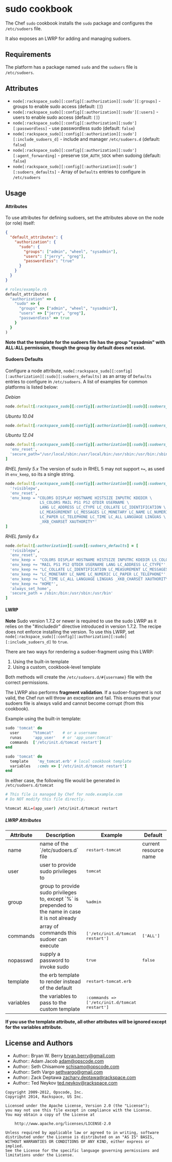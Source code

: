 sudo cookbook
=============
The Chef `sudo` cookbook installs the `sudo` package and configures the `/etc/sudoers` file.

It also exposes an LWRP for adding and managing sudoers.


Requirements
------------
The platform has a package named `sudo` and the `sudoers` file is `/etc/sudoers`.


Attributes
----------
- `node[:rackspace_sudo][:config][:authorization][:sudo'][:groups]` - groups to enable sudo access (default: `[]`)
- `node[:rackspace_sudo][:config][:authorization][:sudo'][:users]` - users to enable sudo access (default: `[]`)
- `node[:rackspace_sudo][:config][:authorization][:sudo'][:passwordless]` - use passwordless sudo (default: `false`)
- `node[:rackspace_sudo][:config][:authorization][:sudo'][:include_sudoers_d]` - include and manager `/etc/sudoers.d` (default: `false`)
- `node[:rackspace_sudo][:config][:authorization][:sudo'][:agent_forwarding]` - preserve `SSH_AUTH_SOCK` when sudoing (default: `false`)
- `node[:rackspace_sudo][:config][:authorization][:sudo'][:sudoers_defaults]` - Array of `Defaults` entries to configure in `/etc/sudoers`


Usage
-----
#### Attributes
To use attributes for defining sudoers, set the attributes above on the node (or role) itself:

```json
{
  "default_attributes": {
    "authorization": {
      "sudo": {
        "groups": ["admin", "wheel", "sysadmin"],
        "users": ["jerry", "greg"],
        "passwordless": "true"
      }
    }
  }
}
```

```ruby
# roles/example.rb
default_attributes(
  "authorization" => {
    "sudo" => {
      "groups" => ["admin", "wheel", "sysadmin"],
      "users" => ["jerry", "greg"],
      "passwordless" => true
    }
  }
)
```

**Note that the template for the sudoers file has the group "sysadmin" with ALL:ALL permission, though the group by default does not exist.**

#### Sudoers Defaults

Configure a node attribute,
`node[:rackspace_sudo][:config][:authorization][:sudo][:sudoers_defaults]` as an array of
`Defaults` entries to configure in `/etc/sudoers`. A list of examples
for common platforms is listed below:

*Debian*
```ruby
node.default[:rackspace_sudo][:config][:authorization][:sudo][:sudoers_defaults] = ['env_reset']
```

*Ubuntu 10.04*
```ruby
node.default[:rackspace_sudo][:config][:authorization][:sudo][:sudoers_defaults] = ['env_reset']
```

*Ubuntu 12.04*
```ruby
node.default[:rackspace_sudo][:config][:authorization][:sudo][:sudoers_defaults] = [
  'env_reset',
  'secure_path="/usr/local/sbin:/usr/local/bin:/usr/sbin:/usr/bin:/sbin:/bin"'
]
```

*RHEL family 5.x*
The version of sudo in RHEL 5 may not support `+=`, as used in `env_keep`, so its a single string.

```ruby
node.default[:rackspace_sudo][:config][:authorization][:sudo][:sudoers_defaults] = [
  '!visiblepw',
  'env_reset',
  'env_keep = "COLORS DISPLAY HOSTNAME HISTSIZE INPUTRC KDEDIR \
               LS_COLORS MAIL PS1 PS2 QTDIR USERNAME \
               LANG LC_ADDRESS LC_CTYPE LC_COLLATE LC_IDENTIFICATION \
               LC_MEASUREMENT LC_MESSAGES LC_MONETARY LC_NAME LC_NUMERIC \
               LC_PAPER LC_TELEPHONE LC_TIME LC_ALL LANGUAGE LINGUAS \
               _XKB_CHARSET XAUTHORITY"'
]
```

*RHEL family 6.x*
```ruby
node.default[:authorization][:sudo][:sudoers_defaults] = [
  '!visiblepw',
  'env_reset',
  'env_keep =  "COLORS DISPLAY HOSTNAME HISTSIZE INPUTRC KDEDIR LS_COLORS"',
  'env_keep += "MAIL PS1 PS2 QTDIR USERNAME LANG LC_ADDRESS LC_CTYPE"',
  'env_keep += "LC_COLLATE LC_IDENTIFICATION LC_MEASUREMENT LC_MESSAGES"',
  'env_keep += "LC_MONETARY LC_NAME LC_NUMERIC LC_PAPER LC_TELEPHONE"',
  'env_keep += "LC_TIME LC_ALL LANGUAGE LINGUAS _XKB_CHARSET XAUTHORITY"',
  'env_keep += "HOME"',
  'always_set_home',
  'secure_path = /sbin:/bin:/usr/sbin:/usr/bin'
]
```

#### LWRP
**Note** Sudo version 1.7.2 or newer is required to use the sudo LWRP as it relies on the "#includedir" directive introduced in version 1.7.2. The recipe does not enforce installing the version. To use this LWRP, set `node[:rackspace_sudo][:config][:authorization][:sudo][:include_sudoers_d]` to `true`.

There are two ways for rendering a sudoer-fragment using this LWRP:

  1. Using the built-in template
  2. Using a custom, cookbook-level template

Both methods will create the `/etc/sudoers.d/#{username}` file with the correct permissions.

The LWRP also performs **fragment validation**. If a sudoer-fragment is not valid, the Chef run will throw an exception and fail. This ensures that your sudoers file is always valid and cannot become corrupt (from this cookbook).

Example using the built-in template:

```ruby
sudo 'tomcat' do
  user      "%tomcat"    # or a username
  runas     'app_user'   # or 'app_user:tomcat'
  commands  ['/etc/init.d/tomcat restart']
end
```

```ruby
sudo 'tomcat' do
  template    'my_tomcat.erb' # local cookbook template
  variables   :cmds => ['/etc/init.d/tomcat restart']
end
```

In either case, the following file would be generated in `/etc/sudoers.d/tomcat`

```bash
# This file is managed by Chef for node.example.com
# Do NOT modify this file directly.

%tomcat ALL=(app_user) /etc/init.d/tomcat restart
```

##### LWRP Attributes
<table>
  <thead>
    <tr>
      <th>Attribute</th>
      <th>Description</th>
      <th>Example</th>
      <th>Default</th>
    </tr>
  </thead>

  <tbody>
    <tr>
      <td>name</td>
      <td>name of the `/etc/sudoers.d` file</td>
      <td><tt>restart-tomcat</tt></td>
      <td>current resource name</td>
    </tr>
    <tr>
      <td>user</td>
      <td>user to provide sudo privileges to</td>
      <td><tt>tomcat</tt></td>
      <td></td>
    </tr>
    <tr>
      <td>group</td>
      <td>group to provide sudo privileges to, except `%` is prepended to the name in
case it is not already</td>
      <td><tt>%admin</tt></td>
      <td></td>
    </tr>
    <tr>
      <td>commands</td>
      <td>array of commands this sudoer can execute</td>
      <td><tt>['/etc/init.d/tomcat restart']</tt></td>
      <td><tt>['ALL']</tt></td>
    </tr>
    <tr>
      <td>nopasswd</td>
      <td>supply a password to invoke sudo</td>
      <td><tt>true</tt></td>
      <td><tt>false</tt></td>
    </tr>
    <tr>
      <td>template</td>
      <td>the erb template to render instead of the default</td>
      <td><tt>restart-tomcat.erb</tt></td>
      <td></td>
    </tr>
    <tr>
      <td>variables</td>
      <td>the variables to pass to the custom template</td>
      <td><tt>:commands => ['/etc/init.d/tomcat restart']</tt></td>
      <td></td>
    </tr>
  </tbody>
</table>

**If you use the template attribute, all other attributes will be ignored except for the variables attribute.**


License and Authors
-------------------
- Author:: Bryan W. Berry <bryan.berry@gmail.com>
- Author:: Adam Jacob <adam@opscode.com>
- Author:: Seth Chisamore <schisamo@opscode.com>
- Author:: Seth Vargo <sethvargo@gmail.com>
- Author:: Zack Deptawa <zachary.deptawa@rackspace.com>
- Author:: Ted Neykov <ted.neykov@rackspace.com>

```text
Copyright 2009-2012, Opscode, Inc.
Copyright 2014, Rackspace, US Inc.

Licensed under the Apache License, Version 2.0 (the "License");
you may not use this file except in compliance with the License.
You may obtain a copy of the License at

    http://www.apache.org/licenses/LICENSE-2.0

Unless required by applicable law or agreed to in writing, software
distributed under the License is distributed on an "AS IS" BASIS,
WITHOUT WARRANTIES OR CONDITIONS OF ANY KIND, either express or implied.
See the License for the specific language governing permissions and
limitations under the License.
```
